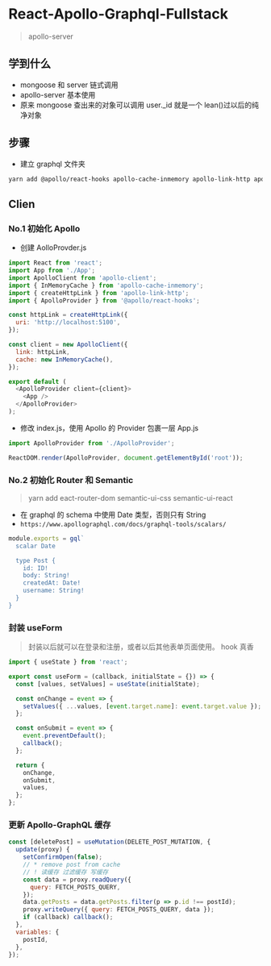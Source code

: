 <!--
 * @Description: In User Settings Edit
 * @Author: your name
 * @Date: 2019-09-16 09:22:31
 * @LastEditTime: 2019-09-17 09:48:18
 * @LastEditors: Please set LastEditors
 -->

# React-Apollo-Graphql-Fullstack

> apollo-server

## 学到什么

- mongoose 和 server 链式调用
- apollo-server 基本使用
- 原来 mongoose 查出来的对象可以调用 user.\_id 就是一个 lean()过以后的纯净对象

## 步骤

- 建立 graphql 文件夹

```bash
yarn add @apollo/react-hooks apollo-cache-inmemory apollo-link-http apollo-client
```

## Clien

### No.1 初始化 Apollo

- 创建 AolloProvder.js

```js
import React from 'react';
import App from './App';
import ApolloClient from 'apollo-client';
import { InMemoryCache } from 'apollo-cache-inmemory';
import { createHttpLink } from 'apollo-link-http';
import { ApolloProvider } from '@apollo/react-hooks';

const httpLink = createHttpLink({
  uri: 'http://localhost:5100',
});

const client = new ApolloClient({
  link: httpLink,
  cache: new InMemoryCache(),
});

export default (
  <ApolloProvider client={client}>
    <App />
  </ApolloProvider>
);
```

- 修改 index.js，使用 Apollo 的 Provider 包裹一层 App.js

```js
import ApolloProvider from './ApolloProvider';

ReactDOM.render(ApolloProvider, document.getElementById('root'));
```

### No.2 初始化 Router 和 Semantic

> yarn add eact-router-dom semantic-ui-css semantic-ui-react

- 在 graphql 的 schema 中使用 Date 类型，否则只有 String
- `https://www.apollographql.com/docs/graphql-tools/scalars/`

```js
module.exports = gql`
  scalar Date

  type Post {
    id: ID!
    body: String!
    createdAt: Date!
    username: String!
  }
}
```

### 封装 useForm

> 封装以后就可以在登录和注册，或者以后其他表单页面使用。 hook 真香

```js
import { useState } from 'react';

export const useForm = (callback, initialState = {}) => {
  const [values, setValues] = useState(initialState);

  const onChange = event => {
    setValues({ ...values, [event.target.name]: event.target.value });
  };

  const onSubmit = event => {
    event.preventDefault();
    callback();
  };

  return {
    onChange,
    onSubmit,
    values,
  };
};
```

### 更新 Apollo-GraphQL 缓存

```js
const [deletePost] = useMutation(DELETE_POST_MUTATION, {
  update(proxy) {
    setConfirmOpen(false);
    // * remove post from cache
    // ! 读缓存 过滤缓存 写缓存
    const data = proxy.readQuery({
      query: FETCH_POSTS_QUERY,
    });
    data.getPosts = data.getPosts.filter(p => p.id !== postId);
    proxy.writeQuery({ query: FETCH_POSTS_QUERY, data });
    if (callback) callback();
  },
  variables: {
    postId,
  },
});
```
